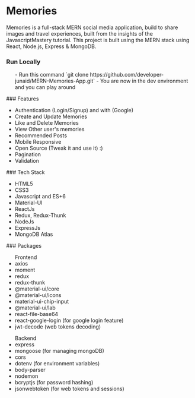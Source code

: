 
# Memories

Memories is a full-stack MERN social media application, build to share images and travel experiences, built from the insights of the JavascriptMastery tutorial. This project is built using the MERN stack using React, Node.js, Express & MongoDB.

### Run Locally

<ul>
- Run this command `git clone https://github.com/developer-junaid/MERN-Memories-App.git`
- You are now in the dev environment and you can play around
</ul>
### Features
<ul>
<li>Authentication (Login/Signup) and with (Google)</li>
<li>Create and Update Memories</li>
<li>Like and Delete Memories</li>
<li>View Other user's memories</li>
<li>Recommended Posts</li>
<li>Mobile Responsive</li>
<li>Open Source (Tweak it and use it) :)</li>
<li>Pagination</li>
<li>Validation</li>
</ul>
### Tech Stack
<ul>
<li>HTML5</li>
<li>CSS3</li>
<li>Javascript and ES+6</li>
<li>Material-UI</li>
<li>ReactJs</li>
<li>Redux, Redux-Thunk</li>
<li>NodeJs</li>
<li>ExpressJs</li>
<li>MongoDB Atlas</li>
</ul>
### Packages

<ul>Frontend
<li>axios</li>
<li>moment</li>
<li>redux</li>
<li>redux-thunk</li>
<li>@material-ui/core</li>
<li>@material-ui/icons</li>
<li>material-ui-chip-input</li>
<li>@material-ui/lab</li>
<li>react-file-base64</li>
<li>react-google-login (for google login feature)</li>
<li>jwt-decode (web tokens decoding)</li>
</ul>
<ul>Backend
 <li>express</li>
 <li>mongoose (for managing mongoDB)</li>
 <li>cors</li>
 <li>dotenv (for environment variables)</li>
 <li>body-parser</li>
 <li>nodemon</li>
 <li>bcryptjs (for password hashing)</li>
 <li>jsonwebtoken (for web tokens and sessions)</li>
</ul>
